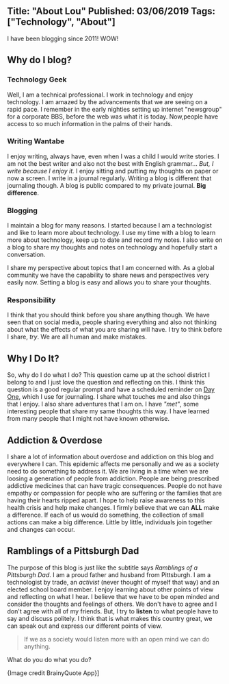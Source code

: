 Title:  "About Lou"
Published: 03/06/2019
Tags: ["Technology", "About"]
---

I have been blogging since 2011! WOW!

<h2>Why do I blog?</h2>

<h3>Technology Geek</h3>

Well, I am a technical professional. I work in technology and enjoy technology. I am amazed by the advancements that we are seeing on a rapid pace. I remember in the early nighties setting up internet "newsgroup" for a corporate BBS, before the web was what it is today. Now,people have access to so much information in the palms of their hands.

<h3>Writing Wantabe</h3>

I enjoy writing, always have, even when I was a child I would write stories. I am not the best writer and also not the best with English grammar... <em>But, I write because I enjoy it.</em> I enjoy sitting and putting my thoughts on paper or now a screen. I write in a journal regularly. Writing a blog is different that journaling though. A blog is public compared to my private journal. <strong>Big difference</strong>.

<h3>Blogging</h3>

I maintain a blog for many reasons. I started because I am a technologist and like to learn more about technology. I use my time with a blog to learn more about technology, keep up to date and record my notes. I also write on a blog to share my thoughts and notes on technology and hopefully start a conversation.

I share my perspective about topics that I am concerned with. As a global community we have the capability to share news and perspectives very easily now. Setting a blog is easy and allows you to share your thoughts.

<h3>Responsibility</h3>

I think that you should think before you share anything though. We have seen that on social media, people sharing everything and also not thinking about what the effects of what you are sharing will have. I try to think before I share, <em>try</em>. We are all human and make mistakes.

<h2>Why I Do It?</h2>

So, why do I do what I do? This question came up at the school district I belong to and I just love the question and reflecting on this. I think this question is a good regular prompt and have a scheduled reminder on <a href="http://www.dayoneapp.com">Day One</a>, which I use for journaling. I share what touches me and also things that I enjoy. I also share adventures that I am on. I have <em>"met"</em>, some interesting people that share my same thoughts this way. I have learned from many people that I might not have known otherwise.

<h2>Addiction &amp; Overdose</h2>

I share a lot of information about overdose and addiction on this blog and everywhere I can. This epidemic affects me personally and we as a society need to do something to address it. We are living in a time when we are loosing a generation of people from addiction. People are being prescribed addictive medicines that can have tragic consequences. People do not have empathy or compassion for people who are suffering or the families that are having their hearts ripped apart. I hope to help raise awareness to this health crisis and help make changes. I firmly believe that we can <strong>ALL</strong> make a difference. If each of us would do something, the collection of small actions can make a big difference. Little by little, individuals join together and changes can occur.

<h2>Ramblings of a Pittsburgh Dad</h2>

The purpose of this blog is just like the subtitle says <em>Ramblings of a Pittsburgh Dad</em>. I am a proud father and husband from Pittsburgh. I am a technologist by trade, an <em>activist</em> (never thought of myself that way) and an elected school board member. I enjoy learning about other points of view and reflecting on what I hear. I believe that we have to be open minded and consider the thoughts and feelings of others. We don't have to agree and I don't agree with all of my friends. But, I try to <strong>listen</strong> to what people have to say and discuss politely. I think that is what makes this country great, we can speak out and express our different points of view.

<blockquote>
  If we as a society would listen more with an open mind we can do anything.
</blockquote>

What do you do what you do?

{Image credit BrainyQuote App}]